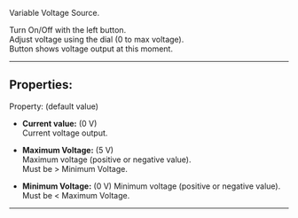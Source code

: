 Variable Voltage Source. <br>

Turn On/Off with the left button. <br>
Adjust voltage using the dial (0 to max voltage). <br>
Button shows voltage output at this moment. <br>

---

## Properties:
Property: (default value)

- **Current value:** (0 V)<br>
   Current voltage output. <br>

- **Maximum Voltage:** (5 V) <br>
   Maximum voltage (positive or negative value).<br>
   Must be > Minimum Voltage.<br>

- **Minimum Voltage:** (0 V)
   Minimum voltage (positive or negative value).<br>
   Must be < Maximum Voltage.<br>

---
